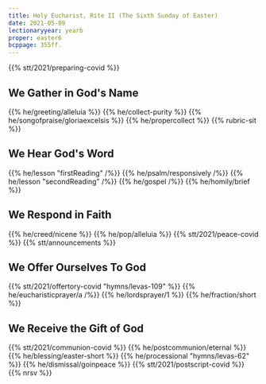 ```yaml
---
title: Holy Eucharist, Rite II (The Sixth Sunday of Easter)
date: 2021-05-09
lectionaryyear: yearb
proper: easter6
bcppage: 355ff.
---
```

{{% stt/2021/preparing-covid %}}

## We Gather in God's Name
{{% he/greeting/alleluia %}}
{{% he/collect-purity %}}
{{% he/songofpraise/gloriaexcelsis %}}
{{% he/propercollect %}}
{{% rubric-sit %}}

## We Hear God's Word
{{% he/lesson "firstReading" /%}}
{{% he/psalm/responsively /%}}
{{% he/lesson "secondReading" /%}}
{{% he/gospel /%}}
{{% he/homily/brief %}}

## We Respond in Faith
{{% he/creed/nicene %}}
{{% he/pop/alleluia %}}
{{% stt/2021/peace-covid %}}
{{% stt/announcements %}}

## We Offer Ourselves To God
{{% stt/2021/offertory-covid "hymns/levas-109" %}}
{{% he/eucharisticprayer/a /%}}
{{% he/lordsprayer/1 %}}
{{% he/fraction/short %}}

## We Receive the Gift of God
{{% stt/2021/communion-covid %}}
{{% he/postcommunion/eternal %}}
{{% he/blessing/easter-short %}}
{{% he/processional "hymns/levas-62" %}}
{{% he/dismissal/goinpeace %}}
{{% stt/2021/postscript-covid %}}
{{% nrsv %}}
